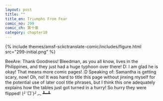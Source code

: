 ```yaml
---
layout: post
title: ""
title_en: Triumphs From Fear
comic_no: 299
comic_ch: 第十章
category: chapter10
---
```

{% include themes/amsf-sckctranslate-comic/includes/figure.html src="299-initial.png" %}

BeeAre: Thank Goodness! Bleedman, as you all know, lives in the Philippines, and they just had a huge typhoon over there! D: I am glad he is okay! That means more comic pages! :D Speaking of: Samantha is getting scary, now! Oh, no! It was hard to title this page without jinxing myself for the potential use of later cool title phrases, but I think this one adequately explains how the tables just got turned in a hurry! So hurry they were flipped! (╯`□´)╯︵ ┻━┻
